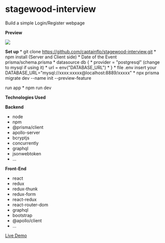 # stagewood-interview

Build a simple Login/Register webpage

**Preview**

![](stagewood.gif)

**Set up**
     * git clone https://github.com/captainflo/stagewood-interview.git
     * npm install (Server and Client side)
     * Date of the Event
prisma/schema.prisma 
     * datasource db {
     * provider = "postgresql" (change to mysql if using it)
     * url      = env("DATABASE_URL")
     * }
     * file .env insert your DATABASE_URL="mysql://xxxx:xxxxx@localhost:8889/xxxxx" 
     * npx prisma migrate dev --name init --preview-feature

run app
     * npm run dev

**Technologies Used**

**Backend**

- node
- npm
- @prisma/client
- apollo-server
- bcryptjs
- concurrently
- graphql
- jsonwebtoken
- ...

**Front-End**

- react
- redux
- redux-thunk
- redux-form
- react-redux
- react-router-dom
- graphql
- bootstrap
- @apollo/client
- ...

[Live Demo](https://stagewood-inter.herokuapp.com/)

